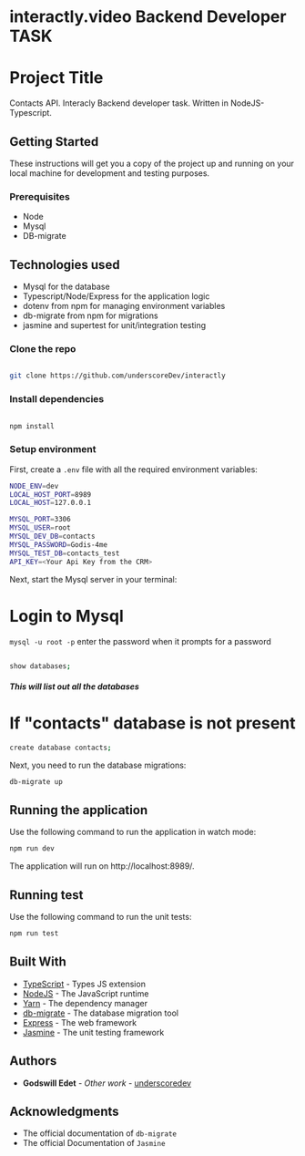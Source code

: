 # interactly.video Backend Developer TASK

# Project Title

Contacts API. Interacly Backend developer task. Written in NodeJS-Typescript.

## Getting Started

These instructions will get you a copy of the project up and running on your local machine for development and testing
purposes.

### Prerequisites

- Node
- Mysql
- DB-migrate

## Technologies used

- Mysql for the database
- Typescript/Node/Express for the application logic
- dotenv from npm for managing environment variables
- db-migrate from npm for migrations
- jasmine and supertest for unit/integration testing

### Clone the repo
```bash

git clone https://github.com/underscoreDev/interactly

```
### Install dependencies

```bash

npm install

````
<!-- ### Starting the server

`npm run dev`

### Run test

`npm run test` -->

### Setup environment

First, create a `.env` file with all the required environment variables:

```bash
NODE_ENV=dev
LOCAL_HOST_PORT=8989
LOCAL_HOST=127.0.0.1

MYSQL_PORT=3306
MYSQL_USER=root
MYSQL_DEV_DB=contacts
MYSQL_PASSWORD=Godis-4me
MYSQL_TEST_DB=contacts_test
API_KEY=<Your Api Key from the CRM>

```

Next, start the Mysql server in your terminal:

# Login to Mysql

`mysql -u root -p`
enter the password when it prompts for a password
```bash

show databases;

````
##### This will list out all the databases


# If "contacts" database is not present
```bash
create database contacts;

````

Next, you need to run the database migrations:
```bash
db-migrate up
````

## Running the application

Use the following command to run the application in watch mode:

```bash
npm run dev
```

The application will run on http://localhost:8989/.

## Running test

Use the following command to run the unit tests:

```bash
npm run test
```

## Built With

- [TypeScript](https://www.typescriptlang.org/) - Types JS extension
- [NodeJS](https://nodejs.org/) - The JavaScript runtime
- [Yarn](https://yarnpkg.com/) - The dependency manager
- [db-migrate](https://db-migrate.readthedocs.io/en/latest/) - The database migration tool
- [Express](https://expressjs.com) - The web framework
- [Jasmine](https://jasmine.github.io/) - The unit testing framework

## Authors

- **Godswill Edet** - _Other work_ - [underscoredev](https://github.com/underscoreDev)

## Acknowledgments

- The official documentation of `db-migrate`
- The official Documentation of `Jasmine`
